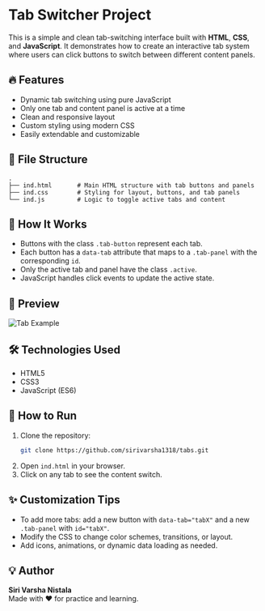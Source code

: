 # Tab Switcher Project

This is a simple and clean tab-switching interface built with **HTML**, **CSS**, and **JavaScript**. It demonstrates how to create an interactive tab system where users can click buttons to switch between different content panels.

## 🔥 Features

- Dynamic tab switching using pure JavaScript
- Only one tab and content panel is active at a time
- Clean and responsive layout
- Custom styling using modern CSS
- Easily extendable and customizable

## 📂 File Structure

```
.
├── ind.html       # Main HTML structure with tab buttons and panels
├── ind.css        # Styling for layout, buttons, and tab panels
└── ind.js         # Logic to toggle active tabs and content
```

## 🚀 How It Works

- Buttons with the class `.tab-button` represent each tab.
- Each button has a `data-tab` attribute that maps to a `.tab-panel` with the corresponding `id`.
- Only the active tab and panel have the class `.active`.
- JavaScript handles click events to update the active state.

## 📸 Preview

![Tab Example](https://user-images.githubusercontent.com/your-screenshot.png) <!-- Optional: Add screenshot if available -->

## 🛠️ Technologies Used

- HTML5
- CSS3
- JavaScript (ES6)

## 🧪 How to Run

1. Clone the repository:
   ```bash
   git clone https://github.com/sirivarsha1318/tabs.git
   ```
2. Open `ind.html` in your browser.
3. Click on any tab to see the content switch.

## ✨ Customization Tips

- To add more tabs: add a new button with `data-tab="tabX"` and a new `.tab-panel` with `id="tabX"`.
- Modify the CSS to change color schemes, transitions, or layout.
- Add icons, animations, or dynamic data loading as needed.

## 💡 Author

**Siri Varsha Nistala**  
Made with ❤️ for practice and learning.
